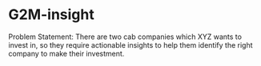 # G2M-insight
Problem Statement: There are two cab companies which XYZ wants to invest in, so they require actionable insights to help them identify the right company to make their investment.
